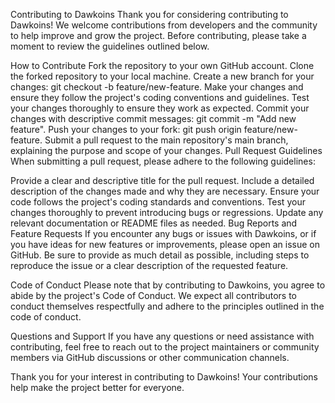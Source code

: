 Contributing to Dawkoins
Thank you for considering contributing to Dawkoins! We welcome contributions from developers and the community to help improve and grow the project. Before contributing, please take a moment to review the guidelines outlined below.

How to Contribute
Fork the repository to your own GitHub account.
Clone the forked repository to your local machine.
Create a new branch for your changes: git checkout -b feature/new-feature.
Make your changes and ensure they follow the project's coding conventions and guidelines.
Test your changes thoroughly to ensure they work as expected.
Commit your changes with descriptive commit messages: git commit -m "Add new feature".
Push your changes to your fork: git push origin feature/new-feature.
Submit a pull request to the main repository's main branch, explaining the purpose and scope of your changes.
Pull Request Guidelines
When submitting a pull request, please adhere to the following guidelines:

Provide a clear and descriptive title for the pull request.
Include a detailed description of the changes made and why they are necessary.
Ensure your code follows the project's coding standards and conventions.
Test your changes thoroughly to prevent introducing bugs or regressions.
Update any relevant documentation or README files as needed.
Bug Reports and Feature Requests
If you encounter any bugs or issues with Dawkoins, or if you have ideas for new features or improvements, please open an issue on GitHub. Be sure to provide as much detail as possible, including steps to reproduce the issue or a clear description of the requested feature.

Code of Conduct
Please note that by contributing to Dawkoins, you agree to abide by the project's Code of Conduct. We expect all contributors to conduct themselves respectfully and adhere to the principles outlined in the code of conduct.

Questions and Support
If you have any questions or need assistance with contributing, feel free to reach out to the project maintainers or community members via GitHub discussions or other communication channels.

Thank you for your interest in contributing to Dawkoins! Your contributions help make the project better for everyone.

